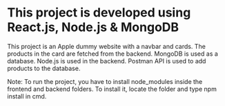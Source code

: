 # This project is developed using React.js, Node.js & MongoDB
This project is an Apple dummy website with a navbar and cards.
The products in the card are fetched from the backend. MongoDB is used as a database. Node.js is used in the backend.
Postman API is used to add products  to the database.

Note: To run the project, you have to install node_modules inside the frontend and backend folders. To install it, locate the folder and type npm install in cmd.
